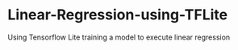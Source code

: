 # Linear-Regression-using-TFLite
Using Tensorflow Lite training a model to execute linear regression
